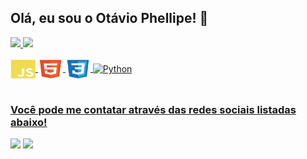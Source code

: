 ## Olá, eu sou o Otávio Phellipe! 👋

 <div>
   <a href="https://github.com/otaviophellipe">
   <img height="195em" src="https://github-readme-stats.vercel.app/api?username=otaviophellipe&show_icons=true&theme=onedark&include_all_commits=true&count_private=true"/>
   <img height="140em" src="https://github-readme-stats.vercel.app/api/top-langs/?username=otaviophellipe&layout=compact&langs_count=4&theme=onedark"/>

</div>
<div style="display: inline_block"><br>
  <img align="center" alt="JavaScript" height="30" width="40" src="https://raw.githubusercontent.com/devicons/devicon/master/icons/javascript/javascript-plain.svg">
  <img align="center" alt="HTML" height="30" width="40" src="https://raw.githubusercontent.com/devicons/devicon/master/icons/html5/html5-original.svg">
  <img align="center" alt="CSS" height="30" width="40" src="https://raw.githubusercontent.com/devicons/devicon/master/icons/css3/css3-original.svg">
  <img align="center" alt="Python" height="30" width="40" src="https://cdn.jsdelivr.net/gh/devicons/devicon/icons/python/python-original.svg">
          
</div>
 
 <br>
 
  ### Você pode me contatar através das redes sociais listadas abaixo!
 
<div> 
  <a href = "pro.otaviophellipe@gmail.com"><img src="https://img.shields.io/badge/-Gmail-%23333?style=for-the-badge&logo=gmail&logoColor=white" target="_blank"></a>
  <a href="https://www.linkedin.com/in/otaviophellipe/" target="_blank"><img src="https://img.shields.io/badge/-LinkedIn-%230077B5?style=for-the-badge&logo=linkedin&logoColor=white" target="_blank"></a> 
</div>
